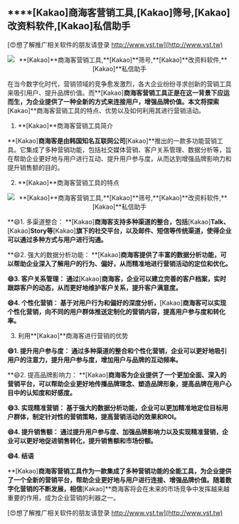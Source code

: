 ## ****[Kakao]**商海客营销工具,**[Kakao]**筛号,**[Kakao]**改资料软件,**[Kakao]**私信助手**

[😍想了解推广相关软件的朋友请登录 http://www.vst.tw](http://www.vst.tw)

 <center><img src="https://vst.tw/MP4/tuiguang/png/3.png" alt="**[Kakao]**商海客营销工具,**[Kakao]**筛号,**[Kakao]**改资料软件,**[Kakao]**私信助手"></center>

在当今数字化时代，营销领域的竞争愈发激烈，各大企业纷纷寻求创新的营销工具来吸引用户、提升品牌价值。而**[Kakao]**商海客营销工具正是在这一背景下应运而生，为企业提供了一种全新的方式来连接用户，增强品牌价值。本文将探索**[Kakao]**商海客营销工具的特点、优势以及如何利用其进行营销活动。

1. **[Kakao]**商海客营销工具简介

**[Kakao]**商海客是由韩国知名互联网公司**[Kakao]**推出的一款多功能营销工具。它集成了多种营销功能，包括社交媒体营销、客户关系管理、数据分析等，旨在帮助企业更好地与用户进行互动、提升用户参与度，从而达到增强品牌影响力和提升销售额的目的。

2. **[Kakao]**商海客营销工具的特点

 <center><img src="https://vst.tw/MP4/tuiguang/png/7.png" alt="**[Kakao]**商海客营销工具,**[Kakao]**筛号,**[Kakao]**改资料软件,**[Kakao]**私信助手"></center>

**😄1. 多渠道整合： **[Kakao]**商海客支持多种渠道的整合，包括**[Kakao]**Talk、**[Kakao]**Story等**[Kakao]**旗下的社交平台，以及邮件、短信等传统渠道，使得企业可以通过多种方式与用户进行沟通。**

**😄2. 强大的数据分析功能： **[Kakao]**商海客提供了丰富的数据分析功能，可以帮助企业深入了解用户的行为、偏好，从而精准地进行营销活动的定位和优化。**

**😄3. 客户关系管理： 通过**[Kakao]**商海客，企业可以建立完善的客户档案，实时跟踪客户的动态，从而更好地维护客户关系，提升客户满意度。**

**😄4. 个性化营销： 基于对用户行为和偏好的深度分析，**[Kakao]**商海客可以实现个性化营销，向不同的用户群体推送定制化的营销内容，提高用户参与度和转化率。**

3. 利用**[Kakao]**商海客进行营销的优势

**😄1. 提升用户参与度： 通过多种渠道的整合和个性化营销，企业可以更好地吸引用户的注意力，提升用户参与度，增加用户与品牌的互动频率。**

**😄2. 提高品牌影响力： **[Kakao]**商海客为企业提供了一个更加全面、深入的营销平台，可以帮助企业更好地传播品牌理念、塑造品牌形象，提高品牌在用户心目中的认知度和好感度。**

**😄3. 实现精准营销： 基于强大的数据分析功能，企业可以更加精准地定位目标用户群体，制定针对性的营销策略，提高营销活动的效果和ROI。**

**😄4. 提升销售额： 通过提升用户参与度、加强品牌影响力以及实现精准营销，企业可以更好地促进销售转化，提升销售额和市场份额。**

**😄4. 结语**

**[Kakao]**商海客营销工具作为一款集成了多种营销功能的全能工具，为企业提供了一个全新的营销平台，帮助企业更好地与用户进行连接、增强品牌价值。随着数字化营销的不断发展，相信**[Kakao]**商海客将会在未来的市场竞争中发挥越来越重要的作用，成为企业营销的利器之一。

[😍想了解推广相关软件的朋友请登录 http://www.vst.tw](http://www.vst.tw)




